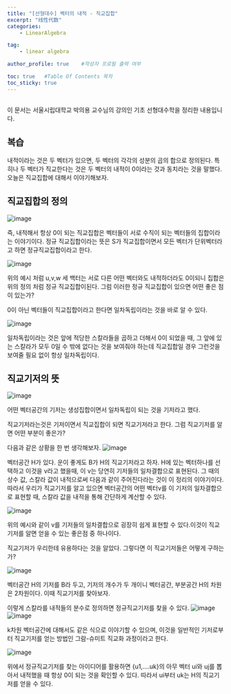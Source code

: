 ```yaml
---
title: "[선형대수] 벡터의 내적 - 직교집합"
excerpt: "线性代数"
categories:
    - LinearAlgebra

tag:
    - linear algebra

author_profile: true    #작성자 프로필 출력 여부

toc: true   #Table Of Contents 목차 
toc_sticky: true
---
```

##
이 문서는 서울시립대학교 박의용 교수님의 강의인 기초 선형대수학을 정리한 내용입니다.

## 복습
내적이라는 것은 두 벡터가 있으면, 두 벡터의 각각의 성분의 곱의 합으로 정의된다.
특히나 두 벡터가 직교한다는 것은 두 벡터의 내적이 0이라는 것과 동치라는 것을 말했다. 오늘은 직교집합에 대해서 이야기해보자.

## 직교집합의 정의
![image](https://user-images.githubusercontent.com/81638919/141646135-37c992b7-ebf1-454f-b53e-28b2865db7c9.png)

즉, 내적해서 항상 0이 되는 직교집합은 벡터들이 서로 수직이 되는 벡터들의 집합이라는 이야기이다.
정규 직교집합이라는 뜻은 S가 직교집합이면서 모든 벡터가 단위벡터라고 하면 정규직교집합이라고 한다.

![image](https://user-images.githubusercontent.com/81638919/141648092-f44b7593-1659-45b4-a7d7-c454c4bca32a.png)


위의 예시 처럼 u,v,w 세 백터는 서로 다른 어떤 벡터와도 내적하더라도 0이되니 집합은 위의 정의 처럼 정규 직교집합이된다.
그럼 이러한 정규 직교집합이 있으면 어떤 좋은 점이 있는가?

0이 아닌 벡터들이 직교집합이라고 한다면 일차독립이라는 것을 바로 알 수 있다.

![image](https://user-images.githubusercontent.com/81638919/141647927-6ead113f-4dd1-4109-90fd-db295bf5bb63.png)


일차독립이라는 것은 앞에 적당한 스칼라들을 곱하고 더해서 0이 되었을 때, 그 앞에 있는 스칼라가 모두 0일 수 밖에 없다는 것을 보여줘야 하는데 직교집합일 경우
그런것을 보여줄 필요 없이 항상 일차독립이다.

## 직교기저의 뜻
![image](https://user-images.githubusercontent.com/81638919/141646569-f189dc36-7c17-42b9-8744-be467044b0e3.png)

어떤 벡터공간의 기저는 생성집합이면서 일차독립이 되는 것을 기저라고 했다.

직교기저라는것은 기저이면서 직교집합이 되면 직교기저라고 한다. 그럼 직교기저를 알면 어떤 부분이 좋은가?

다음과 같은 상황을 한 번 생각해보자.
![image](https://user-images.githubusercontent.com/81638919/141646705-eff6900e-7654-451d-b7bb-430eff623d82.png)

벡터공간 H가 있다. 운이 좋게도 B가 H의 직교기저라고 하자. H에 있는 벡터하나를 선택하고 이것을 v라고 했을때, 이 v는 당연히 기저들의 일차결합으로 표현된다.
그 때의 상수 값, 스칼라 값이 내적으로써 다음과 같이 주어진다라는 것이 이 정리의 이야기이다.
따라서 우리가 직교기저를 알고 있으면 벡터공간의 어떤 벡터v를 이 기저의 일차결합으로 표현할 때, 스칼라 값을 내적을 통해 간단하게 계산할 수 있다.

![image](https://user-images.githubusercontent.com/81638919/141647973-5aab1743-f112-4908-9eee-ead291a47544.png)

위의 예시와 같이 v를 기저들의 일차결합으로 굉장히 쉽게 표현할 수 있다.이것이 직교기저를 알면 얻을 수 있는 좋은점 중 하나이다.

직교기저가 우리한테 유용하다는 것을 알았다. 그렇다면 이 직교기저들은 어떻게 구하는가?

![image](https://user-images.githubusercontent.com/81638919/141647452-39facd69-69ea-481f-995a-33797447164c.png)

벡터공간 H의 기저를 B라 두고, 기저의 개수가 두 개이니 벡터공간, 부분공간 H의 차원은 2차원이다. 이때 직교기저를 찾아보자.

이렇게 스칼라를 내적들의 분수로 정의하면 정규직교기저를 찾을 수 있다.
![image](https://user-images.githubusercontent.com/81638919/141647447-588997bf-ca47-4ac7-b9c1-655a5a31442f.png)
![image](https://user-images.githubusercontent.com/81638919/141647990-eb8e57a4-6224-46cb-b123-7947806e5b01.png)


k차원 벡터공간에 대해서도 같은 식으로 이야기할 수 있으며, 이것을 일반적인 기저로부터 직교기저를 얻는 방법인 그람-슈미트 직교화 과정이라고 한다.

![image](https://user-images.githubusercontent.com/81638919/141647778-725f6df1-4061-44f3-9933-ffa2960167c9.png)

위에서 정규직교기저를 찾는 아이디어를 활용하면 {u1,....uk}의 아무 벡터 ui와 uj를 뽑아서 내적했을 때 항상 0이 되는 것을 확인할 수 있다.
따라서 ui부터 uk는 H의 직교기저를 얻을 수 있다.



